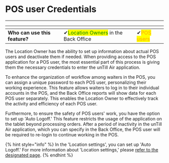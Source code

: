 # POS user Credentials

***

<table data-card-size="large" data-view="cards"><thead><tr><th></th><th></th><th></th></tr></thead><tbody><tr><td><strong>Who can use this feature?</strong></td><td><span data-gb-custom-inline data-tag="emoji" data-code="2714">✔</span><mark style="color:green;">Location Owners</mark> in the Back Office</td><td><span data-gb-custom-inline data-tag="emoji" data-code="2714">✔</span><mark style="color:orange;">POS users</mark></td></tr></tbody></table>

The Location Owner has the ability to set up information about actual POS users and deactivate them if needed. When providing access to the POS application for a POS user, the most essential part of this process is giving them the necessary credentials to enter the unTill Air application.

To enhance the organization of workflow among waiters in the POS, you can assign a unique password to each POS user, personalizing their working experience. This feature allows waiters to log in to their individual accounts in the POS, and the Back Office reports will show data for each POS user separately. This enables the Location Owner to effectively track the activity and efficiency of each POS user.

Furthermore, to ensure the safety of POS users' work, you have the option to set up 'Auto Logoff.' This feature restricts the usage of the application on the tablet beyond processing orders. After a period of inactivity in the unTill Air application, which you can specify in the Back Office, the POS user will be required to re-login to continue working in the POS.

{% hint style="info" %}
In the 'Location settings', you can set up 'Auto Logoff.' For more information about 'Location settings,' please [refer to the designated page](../../locations/location-settings.md).
{% endhint %}
